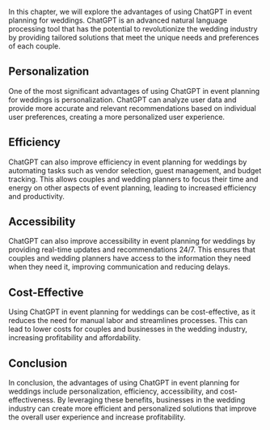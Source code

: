 

In this chapter, we will explore the advantages of using ChatGPT in event planning for weddings. ChatGPT is an advanced natural language processing tool that has the potential to revolutionize the wedding industry by providing tailored solutions that meet the unique needs and preferences of each couple.

Personalization
---------------

One of the most significant advantages of using ChatGPT in event planning for weddings is personalization. ChatGPT can analyze user data and provide more accurate and relevant recommendations based on individual user preferences, creating a more personalized user experience.

Efficiency
----------

ChatGPT can also improve efficiency in event planning for weddings by automating tasks such as vendor selection, guest management, and budget tracking. This allows couples and wedding planners to focus their time and energy on other aspects of event planning, leading to increased efficiency and productivity.

Accessibility
-------------

ChatGPT can also improve accessibility in event planning for weddings by providing real-time updates and recommendations 24/7. This ensures that couples and wedding planners have access to the information they need when they need it, improving communication and reducing delays.

Cost-Effective
--------------

Using ChatGPT in event planning for weddings can be cost-effective, as it reduces the need for manual labor and streamlines processes. This can lead to lower costs for couples and businesses in the wedding industry, increasing profitability and affordability.

Conclusion
----------

In conclusion, the advantages of using ChatGPT in event planning for weddings include personalization, efficiency, accessibility, and cost-effectiveness. By leveraging these benefits, businesses in the wedding industry can create more efficient and personalized solutions that improve the overall user experience and increase profitability.
